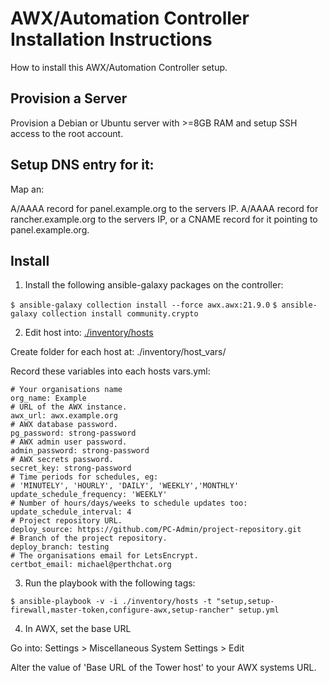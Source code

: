 # AWX/Automation Controller Installation Instructions

How to install this AWX/Automation Controller setup.


## Provision a Server

Provision a Debian or Ubuntu server with >=8GB RAM and setup SSH access to the root account.


## Setup DNS entry for it:

Map an: 

A/AAAA record for panel.example.org to the servers IP.
A/AAAA record for rancher.example.org to the servers IP, 
    or a CNAME record for it pointing to panel.example.org.


## Install

1) Install the following ansible-galaxy packages on the controller:

`$ ansible-galaxy collection install --force awx.awx:21.9.0`
`$ ansible-galaxy collection install community.crypto`


2) Edit host into: [./inventory/hosts](./inventory/hosts)

Create folder for each host at: ./inventory/host_vars/

Record these variables into each hosts vars.yml:
```
# Your organisations name
org_name: Example
# URL of the AWX instance.
awx_url: awx.example.org
# AWX database password.
pg_password: strong-password
# AWX admin user password.
admin_password: strong-password
# AWX secrets password.
secret_key: strong-password
# Time periods for schedules, eg: 
# 'MINUTELY', 'HOURLY', 'DAILY', 'WEEKLY','MONTHLY'
update_schedule_frequency: 'WEEKLY'
# Number of hours/days/weeks to schedule updates too:
update_schedule_interval: 4
# Project repository URL.
deploy_source: https://github.com/PC-Admin/project-repository.git
# Branch of the project repository.
deploy_branch: testing
# The organisations email for LetsEncrypt.
certbot_email: michael@perthchat.org
```


3) Run the playbook with the following tags:

`$ ansible-playbook -v -i ./inventory/hosts -t "setup,setup-firewall,master-token,configure-awx,setup-rancher" setup.yml`


4) In AWX, set the base URL

Go into: Settings > Miscellaneous System Settings > Edit

Alter the value of 'Base URL of the Tower host' to your AWX systems URL.
